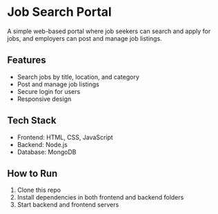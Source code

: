 # Job Search Portal

A simple web-based portal where job seekers can search and apply for jobs, and employers can post and manage job listings.

## Features
- Search jobs by title, location, and category
- Post and manage job listings
- Secure login for users
- Responsive design

## Tech Stack
- Frontend: HTML, CSS, JavaScript
- Backend: Node.js
- Database: MongoDB

## How to Run
1. Clone this repo
2. Install dependencies in both frontend and backend folders
3. Start backend and frontend servers
